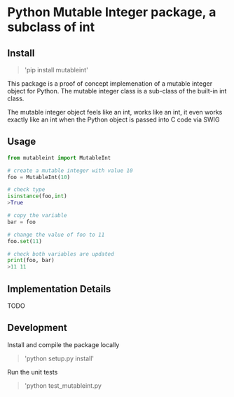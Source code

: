 # Python Mutable Integer package, a subclass of int

## Install
> 'pip install mutableint'

This package is a proof of concept implemenation of a mutable integer object for Python.  The mutable integer class is a sub-class of the built-in int class.   

The mutable integer object feels like an int, works like an int, it even works exactly like an int when the Python object is passed into C code via SWIG

## Usage
```python
from mutableint import MutableInt

# create a mutable integer with value 10 
foo = MutableInt(10)

# check type
isinstance(foo,int)
>True

# copy the variable
bar = foo

# change the value of foo to 11
foo.set(11)

# check both variables are updated
print(foo, bar)
>11 11
```

## Implementation Details
TODO

## Development

Install and compile the package locally

> 'python setup.py install'

Run the unit tests

> 'python test_mutableint.py
